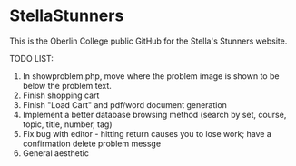 # StellaStunners
This is the Oberlin College public GitHub for the Stella's Stunners website.


TODO LIST:
1. In showproblem.php, move where the problem image is shown to be below the problem text.
2. Finish shopping cart
3. Finish "Load Cart" and pdf/word document generation
4. Implement a better database browsing method (search by set, course, topic, title, number, tag)
5. Fix bug with editor - hitting return causes you to lose work; have a confirmation delete problem messge
6. General aesthetic
